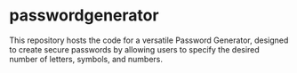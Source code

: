 # passwordgenerator
This repository hosts the code for a versatile Password Generator, designed to create secure passwords by allowing users to specify the desired number of letters, symbols, and numbers.
